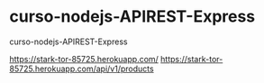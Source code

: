 # curso-nodejs-APIREST-Express
curso-nodejs-APIREST-Express

https://stark-tor-85725.herokuapp.com/
https://stark-tor-85725.herokuapp.com/api/v1/products
